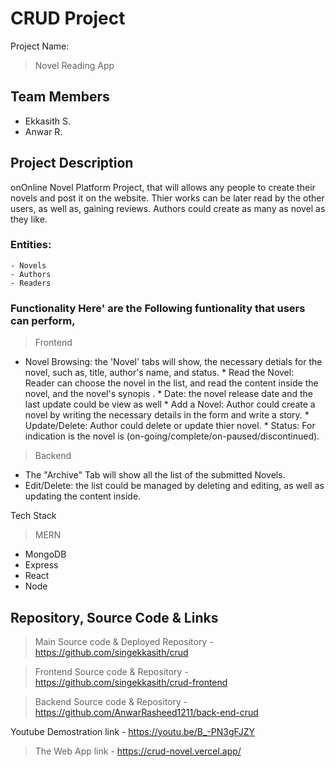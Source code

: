# CRUD Project

Project Name:
> Novel Reading App

## Team Members
* Ekkasith S.
* Anwar R.

## Project Description

onOnline Novel Platform Project, that will allows any people to create their novels and post it on the website. Thier works can be later read  by the other users, as well as, gaining reviews. Authors could create as many as novel as they like. 

### Entities:   
    - Novels    
    - Authors  
    - Readers

### Functionality Here' are the Following funtionality that users can perform,

>Frontend

* Novel Browsing: the 'Novel' tabs will show, the necessary detials for the novel, such as, title, author's name, and status. * Read the Novel: Reader can choose the novel in the list, and read the content inside the novel, and the novel's synopis . * Date: the novel release date and the last update could be view as well * Add a Novel: Author could create a novel by writing the necessary details in the form and write a story. * Update/Delete: Author could delete or update thier novel. * Status: For indication is the novel is (on-going/complete/on-paused/discontinued).

>Backend

* The "Archive" Tab will show all the list of the submitted Novels. 
* Edit/Delete: the list could be managed by deleting and editing, as well as updating the content inside.
 
 Tech Stack
> MERN

* MongoDB 
* Express 
* React 
* Node



## Repository, Source Code & Links 
> Main Source code & Deployed Repository 
     - https://github.com/singekkasith/crud

> Frontend Source code & Repository - https://github.com/singekkasith/crud-frontend

> Backend Source code & Repository - https://github.com/AnwarRasheed1211/back-end-crud

Youtube Demostration link - https://youtu.be/B_-PN3gFJZY

> The Web App link
    - https://crud-novel.vercel.app/
